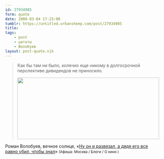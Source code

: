 ```yaml
---
id: 27934985
form: quote
date: 2008-03-04 17:23:00
tumblr: https://untitled.urbansheep.com/post/27934985
title: 
tags:
    - post
    - цитаты
    - Волобуев
layout: post-quote.njk
---
```


<blockquote>
<p>Как бы там ни было, колечко еще никому в долгосрочной перспективе дивидендов не приносило.</p>
<img src="http://pics.livejournal.com/urbansheep/pic/000h64e5" width="460" height="199"/>
</blockquote>

Роман Волобуев, вечное солнце, «<a href="http://www.afisha.ru/blogcomments/1147/page1/">Ну он и развязал, а дядя его все равно убил, чтобы знал</a>» <small>(Афиша: Москва / Блоги / О кино )</small>
